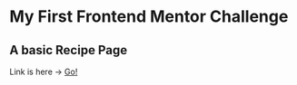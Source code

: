 # My First Frontend Mentor Challenge

## A basic Recipe Page

Link is here -> [Go!](https://www.frontendmentor.io)